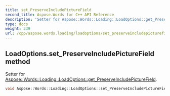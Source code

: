 ```yaml
---
title: set_PreserveIncludePictureField
second_title: Aspose.Words for C++ API Reference
description: 'Setter for Aspose::Words::Loading::LoadOptions::get_PreserveIncludePictureField.'
type: docs
weight: 339
url: /cpp/aspose.words.loading/loadoptions/set_preserveincludepicturefield/
---
```

## LoadOptions.set_PreserveIncludePictureField method


Setter for [Aspose::Words::Loading::LoadOptions::get_PreserveIncludePictureField](../get_preserveincludepicturefield/).

```cpp
void Aspose::Words::Loading::LoadOptions::set_PreserveIncludePictureField(bool value)
```

